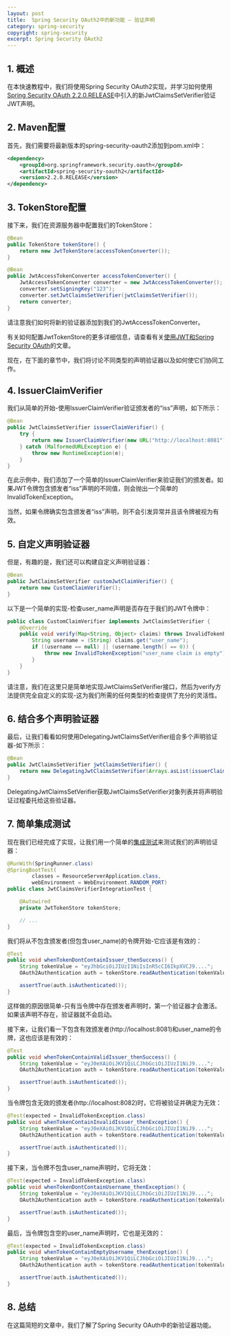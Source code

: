 ```yaml
---
layout: post
title:  Spring Security OAuth2中的新功能 – 验证声明
category: spring-security
copyright: spring-security
excerpt: Spring Security OAuth2
---
```


## 1. 概述

在本快速教程中，我们将使用Spring Security OAuth2实现，并学习如何使用[Spring Security OAuth 2.2.0.RELEASE](https://spring.io/blog/2017/07/28/spring-security-oauth-2-2-released)中引入的新JwtClaimsSetVerifier验证JWT声明。

## 2. Maven配置

首先，我们需要将最新版本的spring-security-oauth2添加到pom.xml中：

```xml
<dependency>
    <groupId>org.springframework.security.oauth</groupId>
    <artifactId>spring-security-oauth2</artifactId>
    <version>2.2.0.RELEASE</version>
</dependency>
```

## 3. TokenStore配置

接下来，我们在资源服务器中配置我们的TokenStore：

```java
@Bean
public TokenStore tokenStore() {
    return new JwtTokenStore(accessTokenConverter());
}

@Bean
public JwtAccessTokenConverter accessTokenConverter() {
    JwtAccessTokenConverter converter = new JwtAccessTokenConverter();
    converter.setSigningKey("123");
    converter.setJwtClaimsSetVerifier(jwtClaimsSetVerifier());
    return converter;
}
```

请注意我们如何将新的验证器添加到我们的JwtAccessTokenConverter。

有关如何配置JwtTokenStore的更多详细信息，请查看有关[使用JWT和Spring Security OAuth](https://www.baeldung.com/spring-security-oauth-jwt)的文章。

现在，在下面的章节中，我们将讨论不同类型的声明验证器以及如何使它们协同工作。

## 4. IssuerClaimVerifier

我们从简单的开始-使用IssuerClaimVerifier验证颁发者的“iss”声明，如下所示：

```java
@Bean
public JwtClaimsSetVerifier issuerClaimVerifier() {
    try {
        return new IssuerClaimVerifier(new URL("http://localhost:8081"));
    } catch (MalformedURLException e) {
        throw new RuntimeException(e);
    }
}
```

在此示例中，我们添加了一个简单的IssuerClaimVerifier来验证我们的颁发者。如果JWT令牌包含颁发者“iss”声明的不同值，则会抛出一个简单的InvalidTokenException。

当然，如果令牌确实包含颁发者“iss”声明，则不会引发异常并且该令牌被视为有效。

## 5. 自定义声明验证器

但是，有趣的是，我们还可以构建自定义声明验证器：

```java
@Bean
public JwtClaimsSetVerifier customJwtClaimVerifier() {
    return new CustomClaimVerifier();
}
```

以下是一个简单的实现-检查user_name声明是否存在于我们的JWT令牌中：

```java
public class CustomClaimVerifier implements JwtClaimsSetVerifier {
    @Override
    public void verify(Map<String, Object> claims) throws InvalidTokenException {
        String username = (String) claims.get("user_name");
        if ((username == null) || (username.length() == 0)) {
            throw new InvalidTokenException("user_name claim is empty");
        }
    }
}
```

请注意，我们在这里只是简单地实现JwtClaimsSetVerifier接口，然后为verify方法提供完全自定义的实现-这为我们所需的任何类型的检查提供了充分的灵活性。

## 6. 结合多个声明验证器

最后，让我们看看如何使用DelegatingJwtClaimsSetVerifier组合多个声明验证器-如下所示：

```java
@Bean
public JwtClaimsSetVerifier jwtClaimsSetVerifier() {
    return new DelegatingJwtClaimsSetVerifier(Arrays.asList(issuerClaimVerifier(), customJwtClaimVerifier()));
}
```

DelegatingJwtClaimsSetVerifier获取JwtClaimsSetVerifier对象列表并将声明验证过程委托给这些验证器。

## 7. 简单集成测试

现在我们已经完成了实现，让我们用一个简单的[集成测试](https://github.com/Baeldung/spring-security-oauth/blob/master/oauth-legacy/oauth-resource-server-legacy-2/src/test/java/com/baeldung/test/JwtClaimsVerifierIntegrationTest.java)来测试我们的声明验证器：

```java
@RunWith(SpringRunner.class)
@SpringBootTest(
        classes = ResourceServerApplication.class,
        webEnvironment = WebEnvironment.RANDOM_PORT)
public class JwtClaimsVerifierIntegrationTest {

    @Autowired
    private JwtTokenStore tokenStore;

    // ...
}
```

我们将从不包含颁发者(但包含user_name)的令牌开始-它应该是有效的：

```java
@Test
public void whenTokenDontContainIssuer_thenSuccess() {
    String tokenValue = "eyJhbGciOiJIUzI1NiIsInR5cCI6IkpXVCJ9....";
    OAuth2Authentication auth = tokenStore.readAuthentication(tokenValue);

    assertTrue(auth.isAuthenticated());
}
```

这样做的原因很简单-只有当令牌中存在颁发者声明时，第一个验证器才会激活。如果该声明不存在，验证器就不会启动。

接下来，让我们看一下包含有效颁发者(http://localhost:8081)和user_name的令牌，这也应该是有效的：

```java
@Test
public void whenTokenContainValidIssuer_thenSuccess() {
    String tokenValue = "eyJ0eXAiOiJKV1QiLCJhbGciOiJIUzI1NiJ9....";
    OAuth2Authentication auth = tokenStore.readAuthentication(tokenValue);

    assertTrue(auth.isAuthenticated());
}
```

当令牌包含无效的颁发者(http://localhost:8082)时，它将被验证并确定为无效：

```java
@Test(expected = InvalidTokenException.class)
public void whenTokenContainInvalidIssuer_thenException() {
    String tokenValue = "eyJ0eXAiOiJKV1QiLCJhbGciOiJIUzI1NiJ9....";
    OAuth2Authentication auth = tokenStore.readAuthentication(tokenValue);

    assertTrue(auth.isAuthenticated());
}
```

接下来，当令牌不包含user_name声明时，它将无效：

```java
@Test(expected = InvalidTokenException.class)
public void whenTokenDontContainUsername_thenException() {
    String tokenValue = "eyJ0eXAiOiJKV1QiLCJhbGciOiJIUzI1NiJ9....";
    OAuth2Authentication auth = tokenStore.readAuthentication(tokenValue);

    assertTrue(auth.isAuthenticated());
}
```

最后，当令牌包含空的user_name声明时，它也是无效的：

```java
@Test(expected = InvalidTokenException.class)
public void whenTokenContainEmptyUsername_thenException() {
    String tokenValue = "eyJ0eXAiOiJKV1QiLCJhbGciOiJIUzI1NiJ9....";
    OAuth2Authentication auth = tokenStore.readAuthentication(tokenValue);

    assertTrue(auth.isAuthenticated());
}
```

## 8. 总结

在这篇简短的文章中，我们了解了Spring Security OAuth中的新验证器功能。
